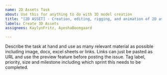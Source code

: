 ```yaml
---
name: 2D Assets Task
about: Use this for anything to do with 3D model creation
title: "[2D ASSET] - Creation, editing, rigging, and animation of 2D assets"
labels: Create 3D Assets
assignees: KaylynFritz, AyeshaBoomgaard

---
```


Describe the task at hand and use as many relevant material as possible including image, docx, excel sheets or links. Links can just be pasted as URL and use the preview feature before posting the issue. Tag label, priority, size and milestone including which sprint this needs to be completed.